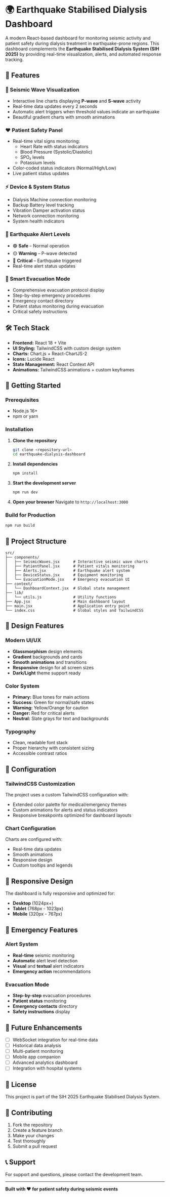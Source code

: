 # 🌍 Earthquake Stabilised Dialysis Dashboard

A modern React-based dashboard for monitoring seismic activity and patient safety during dialysis treatment in earthquake-prone regions. This dashboard complements the **Earthquake Stabilised Dialysis System (SIH 2025)** by providing real-time visualization, alerts, and automated response tracking.

## 🚀 Features

### 📡 Seismic Wave Visualization
- Interactive line charts displaying **P-wave** and **S-wave** activity
- Real-time data updates every 2 seconds
- Automatic alert triggers when threshold values indicate an earthquake
- Beautiful gradient charts with smooth animations

### ❤️ Patient Safety Panel
- Real-time vital signs monitoring:
  - Heart Rate with status indicators
  - Blood Pressure (Systolic/Diastolic)
  - SPO₂ levels
  - Potassium levels
- Color-coded status indicators (Normal/High/Low)
- Live patient status updates

### ⚡ Device & System Status
- Dialysis Machine connection monitoring
- Backup Battery level tracking
- Vibration Damper activation status
- Network connection monitoring
- System health indicators

### 🚨 Earthquake Alert Levels
- 🟢 **Safe** – Normal operation
- 🟡 **Warning** – P-wave detected
- 🔴 **Critical** – Earthquake triggered
- Real-time alert status updates

### 🏥 Smart Evacuation Mode
- Comprehensive evacuation protocol display
- Step-by-step emergency procedures
- Emergency contact directory
- Patient status monitoring during evacuation
- Critical safety instructions

## 🛠️ Tech Stack

- **Frontend:** React 18 + Vite
- **UI Styling:** TailwindCSS with custom design system
- **Charts:** Chart.js + React-ChartJS-2
- **Icons:** Lucide React
- **State Management:** React Context API
- **Animations:** TailwindCSS animations + custom keyframes

## 🚀 Getting Started

### Prerequisites
- Node.js 16+ 
- npm or yarn

### Installation

1. **Clone the repository**
   ```bash
   git clone <repository-url>
   cd earthquake-dialysis-dashboard
   ```

2. **Install dependencies**
   ```bash
   npm install
   ```

3. **Start the development server**
   ```bash
   npm run dev
   ```

4. **Open your browser**
   Navigate to `http://localhost:3000`

### Build for Production

```bash
npm run build
```

## 📂 Project Structure

```
src/
├── components/
│   ├── SeismicWaves.jsx      # Interactive seismic wave charts
│   ├── PatientPanel.jsx      # Patient vitals monitoring
│   ├── Alerts.jsx            # Earthquake alert system
│   ├── DeviceStatus.jsx      # Equipment monitoring
│   └── EvacuationMode.jsx    # Emergency evacuation UI
├── context/
│   └── DashboardContext.jsx  # Global state management
├── lib/
│   └── utils.js              # Utility functions
├── App.jsx                   # Main dashboard layout
├── main.jsx                  # Application entry point
└── index.css                 # Global styles and TailwindCSS
```

## 🎨 Design Features

### Modern UI/UX
- **Glassmorphism** design elements
- **Gradient** backgrounds and cards
- **Smooth animations** and transitions
- **Responsive** design for all screen sizes
- **Dark/Light** theme support ready

### Color System
- **Primary:** Blue tones for main actions
- **Success:** Green for normal/safe states
- **Warning:** Yellow/Orange for caution
- **Danger:** Red for critical alerts
- **Neutral:** Slate grays for text and backgrounds

### Typography
- Clean, readable font stack
- Proper hierarchy with consistent sizing
- Accessible contrast ratios

## 🔧 Configuration

### TailwindCSS Customization
The project uses a custom TailwindCSS configuration with:
- Extended color palette for medical/emergency themes
- Custom animations for alerts and status indicators
- Responsive breakpoints optimized for dashboard layouts

### Chart Configuration
Charts are configured with:
- Real-time data updates
- Smooth animations
- Responsive design
- Custom tooltips and legends

## 📱 Responsive Design

The dashboard is fully responsive and optimized for:
- **Desktop** (1024px+)
- **Tablet** (768px - 1023px)
- **Mobile** (320px - 767px)

## 🚨 Emergency Features

### Alert System
- **Real-time** seismic monitoring
- **Automatic** alert level detection
- **Visual** and **textual** alert indicators
- **Emergency action** recommendations

### Evacuation Mode
- **Step-by-step** evacuation procedures
- **Patient status** monitoring
- **Emergency contacts** directory
- **Safety instructions** display

## 🔮 Future Enhancements

- [ ] WebSocket integration for real-time data
- [ ] Historical data analysis
- [ ] Multi-patient monitoring
- [ ] Mobile app companion
- [ ] Advanced analytics dashboard
- [ ] Integration with hospital systems

## 📄 License

This project is part of the SIH 2025 Earthquake Stabilised Dialysis System.

## 🤝 Contributing

1. Fork the repository
2. Create a feature branch
3. Make your changes
4. Test thoroughly
5. Submit a pull request

## 📞 Support

For support and questions, please contact the development team.

---

**Built with ❤️ for patient safety during seismic events**
